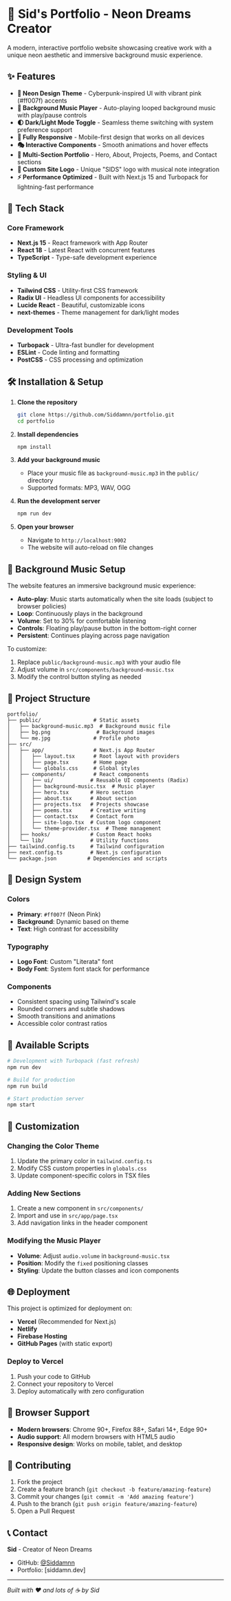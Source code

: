 # 🎵 Sid's Portfolio - Neon Dreams Creator

A modern, interactive portfolio website showcasing creative work with a unique neon aesthetic and immersive background music experience.

## ✨ Features

- **🎨 Neon Design Theme** - Cyberpunk-inspired UI with vibrant pink (#ff007f) accents
- **🎵 Background Music Player** - Auto-playing looped background music with play/pause controls
- **🌓 Dark/Light Mode Toggle** - Seamless theme switching with system preference support
- **📱 Fully Responsive** - Mobile-first design that works on all devices
- **🎭 Interactive Components** - Smooth animations and hover effects
- **📝 Multi-Section Portfolio** - Hero, About, Projects, Poems, and Contact sections
- **🎸 Custom Site Logo** - Unique "SIDS" logo with musical note integration
- **⚡ Performance Optimized** - Built with Next.js 15 and Turbopack for lightning-fast performance

## 🚀 Tech Stack

### Core Framework
- **Next.js 15** - React framework with App Router
- **React 18** - Latest React with concurrent features
- **TypeScript** - Type-safe development experience

### Styling & UI
- **Tailwind CSS** - Utility-first CSS framework
- **Radix UI** - Headless UI components for accessibility
- **Lucide React** - Beautiful, customizable icons
- **next-themes** - Theme management for dark/light modes

### Development Tools
- **Turbopack** - Ultra-fast bundler for development
- **ESLint** - Code linting and formatting
- **PostCSS** - CSS processing and optimization


## 🛠️ Installation & Setup

1. **Clone the repository**
   ```bash
   git clone https://github.com/Siddamnn/portfolio.git
   cd portfolio
   ```

2. **Install dependencies**
   ```bash
   npm install
   ```

3. **Add your background music**
   - Place your music file as `background-music.mp3` in the `public/` directory
   - Supported formats: MP3, WAV, OGG

4. **Run the development server**
   ```bash
   npm run dev
   ```

5. **Open your browser**
   - Navigate to `http://localhost:9002`
   - The website will auto-reload on file changes

## 🎵 Background Music Setup

The website features an immersive background music experience:

- **Auto-play**: Music starts automatically when the site loads (subject to browser policies)
- **Loop**: Continuously plays in the background
- **Volume**: Set to 30% for comfortable listening
- **Controls**: Floating play/pause button in the bottom-right corner
- **Persistent**: Continues playing across page navigation

To customize:
1. Replace `public/background-music.mp3` with your audio file
2. Adjust volume in `src/components/background-music.tsx`
3. Modify the control button styling as needed

## 📁 Project Structure

```
portfolio/
├── public/                 # Static assets
│   ├── background-music.mp3  # Background music file
│   ├── bg.png               # Background images
│   └── me.jpg              # Profile photo
├── src/
│   ├── app/                # Next.js App Router
│   │   ├── layout.tsx      # Root layout with providers
│   │   ├── page.tsx        # Home page
│   │   └── globals.css     # Global styles
│   ├── components/         # React components
│   │   ├── ui/            # Reusable UI components (Radix)
│   │   ├── background-music.tsx  # Music player
│   │   ├── hero.tsx       # Hero section
│   │   ├── about.tsx      # About section
│   │   ├── projects.tsx   # Projects showcase
│   │   ├── poems.tsx      # Creative writing
│   │   ├── contact.tsx    # Contact form
│   │   ├── site-logo.tsx  # Custom logo component
│   │   └── theme-provider.tsx  # Theme management
│   ├── hooks/             # Custom React hooks
│   └── lib/               # Utility functions
├── tailwind.config.ts     # Tailwind configuration
├── next.config.ts         # Next.js configuration
└── package.json          # Dependencies and scripts
```

## 🎨 Design System

### Colors
- **Primary**: `#ff007f` (Neon Pink)
- **Background**: Dynamic based on theme
- **Text**: High contrast for accessibility

### Typography
- **Logo Font**: Custom "Literata" font
- **Body Font**: System font stack for performance

### Components
- Consistent spacing using Tailwind's scale
- Rounded corners and subtle shadows
- Smooth transitions and animations
- Accessible color contrast ratios

## 🚀 Available Scripts

```bash
# Development with Turbopack (fast refresh)
npm run dev

# Build for production
npm run build

# Start production server
npm start
```

## 🔧 Customization

### Changing the Color Theme
1. Update the primary color in `tailwind.config.ts`
2. Modify CSS custom properties in `globals.css`
3. Update component-specific colors in TSX files

### Adding New Sections
1. Create a new component in `src/components/`
2. Import and use in `src/app/page.tsx`
3. Add navigation links in the header component

### Modifying the Music Player
- **Volume**: Adjust `audio.volume` in `background-music.tsx`
- **Position**: Modify the `fixed` positioning classes
- **Styling**: Update the button classes and icon components

## 🌐 Deployment

This project is optimized for deployment on:
- **Vercel** (Recommended for Next.js)
- **Netlify**
- **Firebase Hosting**
- **GitHub Pages** (with static export)

### Deploy to Vercel
1. Push your code to GitHub
2. Connect your repository to Vercel
3. Deploy automatically with zero configuration

## 🎯 Browser Support

- **Modern browsers**: Chrome 90+, Firefox 88+, Safari 14+, Edge 90+
- **Audio support**: All modern browsers with HTML5 audio
- **Responsive design**: Works on mobile, tablet, and desktop


## 🤝 Contributing

1. Fork the project
2. Create a feature branch (`git checkout -b feature/amazing-feature`)
3. Commit your changes (`git commit -m 'Add amazing feature'`)
4. Push to the branch (`git push origin feature/amazing-feature`)
5. Open a Pull Request

## 📞 Contact

**Sid** - Creator of Neon Dreams
- GitHub: [@Siddamnn](https://github.com/Siddamnn)
- Portfolio: [siddamn.dev]

---

*Built with ❤️ and lots of ☕ by Sid*

